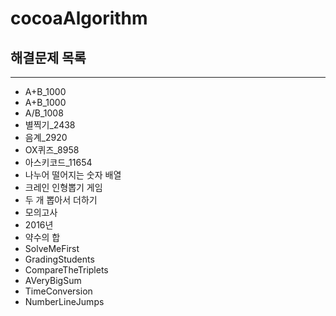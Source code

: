 # cocoaAlgorithm

## 해결문제 목록 
***
* A+B_1000
* A+B_1000         
* A/B_1008        
* 별찍기_2438      
* 음계_2920     
* OX퀴즈_8958   
* 아스키코드_11654   
* 나누어 떨어지는 숫자 배열
* 크레인 인형뽑기 게임
* 두 개 뽑아서 더하기
* 모의고사
* 2016년
* 약수의 합
* SolveMeFirst
* GradingStudents
* CompareTheTriplets
* AVeryBigSum
* TimeConversion
* NumberLineJumps

